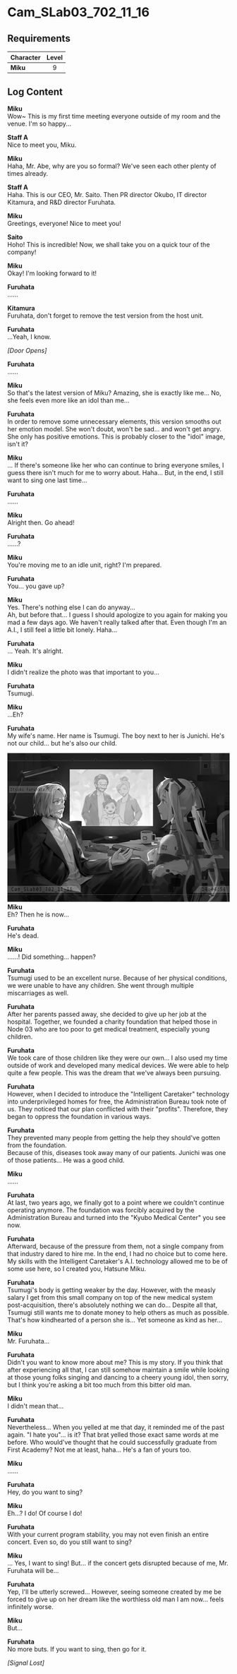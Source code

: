 # Cam_SLab03_702_11_16
## Requirements
|Character|Level|
|---------|:---:|
|**Miku** |  9  |

## Log Content
**Miku**<br>
Wow\~ This is my first time meeting everyone outside of my room and the venue. I'm so happy...

**Staff A**<br>
Nice to meet you, Miku.

**Miku**<br>
Haha, Mr. Abe, why are you so formal? We've seen each other plenty of times already.

**Staff A**<br>
Haha. This is our CEO, Mr. Saito. Then PR director Okubo, IT director Kitamura, and R&D director Furuhata.

**Miku**<br>
Greetings, everyone! Nice to meet you!

**Saito**<br>
Hoho! This is incredible! Now, we shall take you on a quick tour of the company!

**Miku**<br>
Okay! I'm looking forward to it!

**Furuhata**<br>
......

**Kitamura**<br>
Furuhata, don't forget to remove the test version from the host unit.

**Furuhata**<br>
...Yeah, I know.

*\[Door Opens\]*

**Furuhata**<br>
......

**Miku**<br>
So that's the latest version of Miku? Amazing, she is exactly like me... No, she feels even more like an idol than me...

**Furuhata**<br>
In order to remove some unnecessary elements, this version smooths out her emotion model. She won't doubt, won't be sad... and won't get angry. She only has positive emotions. This is probably closer to the "idol" image, isn't it?

**Miku**<br>
... If there's someone like her who can continue to bring everyone smiles, I guess there isn't much for me to worry about. Haha... But, in the end, I still want to sing one last time...

**Furuhata**<br>
......

**Miku**<br>
Alright then. Go ahead!

**Furuhata**<br>
......?

**Miku**<br>
You're moving me to an idle unit, right? I'm prepared.

**Furuhata**<br>
You... you gave up?

**Miku**<br>
Yes. There's nothing else I can do anyway...<br>
Ah, but before that... I guess I should apologize to you again for making you mad a few days ago. We haven't really talked after that. Even though I'm an A.I., I still feel a little bit lonely. Haha...

**Furuhata**<br>
... Yeah. It's alright.

**Miku**<br>
I didn't realize the photo was that important to you...

**Furuhata**<br>
Tsumugi.

**Miku**<br>
...Eh?

**Furuhata**<br>
My wife's name. Her name is Tsumugi. The boy next to her is Junichi. He's not our child... but he's also our child.

![mos1101.png](./attachments/mos1101.png)
**Miku**<br>
Eh? Then he is now...

**Furuhata**<br>
He's dead.

**Miku**<br>
......! Did something... happen?

**Furuhata**<br>
Tsumugi used to be an excellent nurse. Because of her physical conditions, we were unable to have any children. She went through multiple miscarriages as well.

**Furuhata**<br>
After her parents passed away, she decided to give up her job at the hospital. Together, we founded a charity foundation that helped those in Node 03 who are too poor to get medical treatment, especially young children.

**Furuhata**<br>
We took care of those children like they were our own... I also used my time outside of work and developed many medical devices. We were able to help quite a few people. This was the dream that we've always been pursuing.

**Furuhata**<br>
However, when I decided to introduce the "Intelligent Caretaker" technology into underprivileged homes for free, the Administration Bureau took note of us. They noticed that our plan conflicted with their "profits". Therefore, they began to oppress the foundation in various ways.

**Furuhata**<br>
They prevented many people from getting the help they should've gotten from the foundation.<br>
Because of this, diseases took away many of our patients. Junichi was one of those patients... He was a good child.

**Miku**<br>
......

**Furuhata**<br>
At last, two years ago, we finally got to a point where we couldn't continue operating anymore. The foundation was forcibly acquired by the Administration Bureau and turned into the "Kyubo Medical Center" you see now.

**Furuhata**<br>
Afterward, because of the pressure from them, not a single company from that industry dared to hire me. In the end, I had no choice but to come here. My skills with the Intelligent Caretaker's A.I. technology allowed me to be of some use here, so I created you, Hatsune Miku.

**Furuhata**<br>
Tsumugi's body is getting weaker by the day. However, with the measly salary I get from this small company on top of the new medical system post\-acquisition, there's absolutely nothing we can do... Despite all that, Tsumugi still wants me to donate money to help others as much as possible. That's how kindhearted of a person she is... Yet someone as kind as her...

**Miku**<br>
Mr. Furuhata...

**Furuhata**<br>
Didn't you want to know more about me? This is my story. If you think that after experiencing all that, I can still somehow maintain a smile while looking at those young folks singing and dancing to a cheery young idol, then sorry, but I think you're asking a bit too much from this bitter old man.

**Miku**<br>
I didn't mean that...

**Furuhata**<br>
Nevertheless... When you yelled at me that day, it reminded me of the past again. "I hate you"... is it? That brat yelled those exact same words at me before. Who would've thought that he could successfully graduate from First Academy? Not me at least, haha... He's a fan of yours too.

**Miku**<br>
......

**Furuhata**<br>
Hey, do you want to sing?

**Miku**<br>
Eh...? I do! Of course I do!

**Furuhata**<br>
With your current program stability, you may not even finish an entire concert. Even so, do you still want to sing?

**Miku**<br>
... Yes, I want to sing! But... if the concert gets disrupted because of me, Mr. Furuhata will be...

**Furuhata**<br>
Yep, I'll be utterly screwed... However, seeing someone created by me be forced to give up on her dream like the worthless old man I am now... feels infinitely worse. 

**Miku**<br>
But...

**Furuhata**<br>
No more buts. If you want to sing, then go for it.

*[Signal Lost]*
